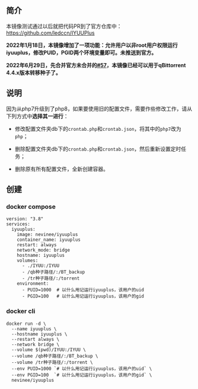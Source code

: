 ## 简介

本镜像测试通过以后就把代码PR到了官方仓库中：https://github.com/ledccn/IYUUPlus 

**2022年1月18日，本镜像增加了一项功能：允许用户以非root用户权限运行iyuuplus，修改PUID，PGID两个环境变量即可。未推送到官方。**

**2022年6月29日，先合并官方未合并的[#57](https://github.com/ledccn/IYUUPlus/pull/57)，本镜像已经可以用于qBittorrent 4.4.x版本转移种子了。**

## 说明

因为从php7升级到了php8，如果要使用旧的配置文件，需要作些修改工作，请从下列方式中**选择其一进行**：

- 修改配置文件夹db下的`crontab.php`和`crontab.json`，将其中的`php7`改为`php`；

- 删除配置文件夹db下的`crontab.php`和`crontab.json`，然后重新设置定时任务；

- 删除原有所有配置文件，全新创建容器。

## 创建

### docker compose
```
version: "3.8"
services:
  iyuuplus:
    image: nevinee/iyuuplus
    container_name: iyuuplus
    restart: always
    network_mode: bridge
    hostname: iyuuplus
    volumes:
      - ./IYUU:/IYUU
      - /qb种子路径/:/BT_backup
      - /tr种子路径/:/torrent
    environment:
      - PUID=1000  # 以什么用记运行iyuuplus，该用户的uid
      - PGID=100   # 以什么用记运行iyuuplus，该用户的gid
```

### docker cli
```
docker run -d \
  --name iyuuplus \
  --hostname iyuuplus \
  --restart always \
  --network bridge \
  --volume $(pwd)/IYUU:/IYUU \
  --volume /qb种子路径/:/BT_backup \
  --volume /tr种子路径/:/torrent \
  --env PUID=1000 `# 以什么用记运行iyuuplus，该用户的uid` \
  --env PGID=100  `# 以什么用记运行iyuuplus，该用户的gid` \
  nevinee/iyuuplus
```
